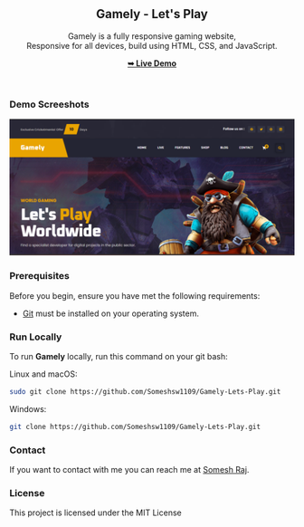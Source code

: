 <div align="center">

  <br />
  <br />

  <h2 align="center">Gamely - Let's Play</h2>

  Gamely is a fully responsive gaming website, <br />Responsive for all devices, build using HTML, CSS, and JavaScript.

  <a href=""><strong>➥ Live Demo</strong></a>

</div>

<br />

### Demo Screeshots

![Gamics Desktop Demo](./readme-images/desktop.png "Desktop Demo")

### Prerequisites

Before you begin, ensure you have met the following requirements:

* [Git](https://git-scm.com/downloads "Download Git") must be installed on your operating system.

### Run Locally

To run **Gamely** locally, run this command on your git bash:

Linux and macOS:

```bash
sudo git clone https://github.com/Someshsw1109/Gamely-Lets-Play.git
```

Windows:

```bash
git clone https://github.com/Someshsw1109/Gamely-Lets-Play.git
```

### Contact

If you want to contact with me you can reach me at [Somesh Raj](https://twitter.com/SomeshRaj19).

### License

This project is licensed under the
MIT License
